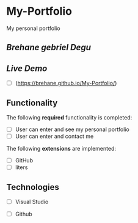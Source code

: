 # My-Portfolio
My personal portfolio

## *Brehane gebriel Degu*
## *Live Demo*
* [ ] (https://brehane.github.io/My-Portfolio/)
## Functionality 

The following **required** functionality is completed:

* [ ] User can enter and see my personal portfolio
* [ ] User can enter and contact me 

The following **extensions** are implemented:

* [ ] GitHub
* [ ] liters

## Technologies

* [ ] Visual Studio
* [ ] Github



